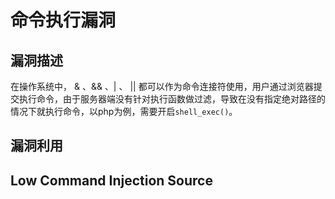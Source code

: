 # 命令执行漏洞
## 漏洞描述
在操作系统中， &  、&& 、|  、 ||   都可以作为命令连接符使用，用户通过浏览器提交执行命令，由于服务器端没有针对执行函数做过滤，导致在没有指定绝对路径的情况下就执行命令，以php为例，需要开启`shell_exec()`。
## 漏洞利用
## Low Command Injection Source


